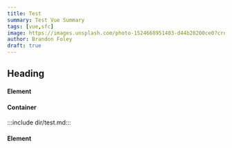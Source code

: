 ```yaml
---
title: Test
summary: Test Vue Summary
tags: [vue,sfc]
image: https://images.unsplash.com/photo-1524668951403-d44b28200ce0?crop=entropy&fit=crop&h=1000&w=2000
author: Brandon Foley
draft: true
---
```


## Heading

#### Element

<include src="formatters.md" />

#### Container

:::include dir/test.md:::

#### Element

<include src="dir/test.md" />
